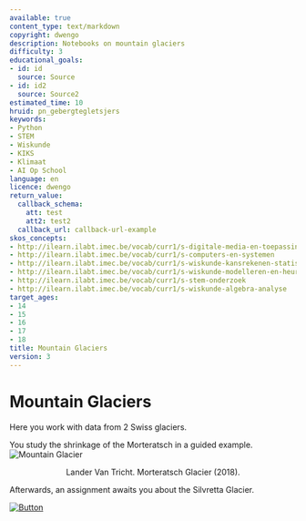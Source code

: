 ```yaml
---
available: true
content_type: text/markdown
copyright: dwengo
description: Notebooks on mountain glaciers
difficulty: 3
educational_goals:
- id: id
  source: Source
- id: id2
  source: Source2
estimated_time: 10
hruid: pn_gebergtegletsjers
keywords:
- Python
- STEM
- Wiskunde
- KIKS
- Klimaat
- AI Op School
language: en
licence: dwengo
return_value:
  callback_schema:
    att: test
    att2: test2
  callback_url: callback-url-example
skos_concepts:
- http://ilearn.ilabt.imec.be/vocab/curr1/s-digitale-media-en-toepassingen
- http://ilearn.ilabt.imec.be/vocab/curr1/s-computers-en-systemen
- http://ilearn.ilabt.imec.be/vocab/curr1/s-wiskunde-kansrekenen-statistiek
- http://ilearn.ilabt.imec.be/vocab/curr1/s-wiskunde-modelleren-en-heuristiek
- http://ilearn.ilabt.imec.be/vocab/curr1/s-stem-onderzoek
- http://ilearn.ilabt.imec.be/vocab/curr1/s-wiskunde-algebra-analyse
target_ages:
- 14
- 15
- 16
- 17
- 18
title: Mountain Glaciers
version: 3
---
```

# Mountain Glaciers

Here you work with data from 2 Swiss glaciers.

You study the shrinkage of the Morteratsch in a guided example.
![Mountain Glacier](embed/morteratsch2018lvt.jpg "Morteratsch Glacier")
<figure>
    <figcaption align = "center">Lander Van Tricht. Morteratsch Glacier (2018).</figcaption>
</figure>

Afterwards, an assignment awaits you about the Silvretta Glacier.

[![](embed/Button.png "Button")](https://kiks.ilabt.imec.be/jupyterhub/?id=1120_en "Notebooks Climate Change")